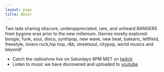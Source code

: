 ```yaml
---
layout: page
title: About
---
```


Two lads sharing obscure, underappreciated, rare, and unheard BANGERS from bygone eras prior to the new millenium. Genres mostly explored: boogie, funk, soul, disco, synthpop, new wave, new beat, balearic, leftfield, freestyle, lovers rock,hip hop, r&b, streetsoul, citypop, world musics and beyond!

- Catch the radioshow live on Saturdays 6PM MST on [twitch](https://twitch.tv/onlyjamsradio)
- Listen to music we have discovered and uploaded to [youtube](https://www.youtube.com/channel/UC55IBg_sW2k0WfN5ezBwQTw)

